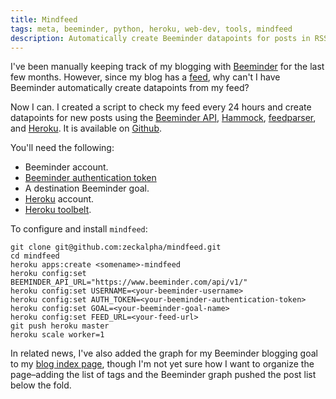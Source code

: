 ```yaml
---
title: Mindfeed
tags: meta, beeminder, python, heroku, web-dev, tools, mindfeed
description: Automatically create Beeminder datapoints for posts in RSS/Atom feeds.
---
```


I've been manually keeping track of my blogging with [Beeminder](https://www.beeminder.com/) for the last few months. However, since my blog has a [feed](/atom.xml), why can't I have Beeminder automatically create datapoints from my feed?

Now I can. I created a script to check my feed every 24 hours and create datapoints for new posts using the [Beeminder API](https://www.beeminder.com/api), [Hammock](https://github.com/danielcrenna/hammock), [feedparser](https://pypi.python.org/pypi/feedparser), and [Heroku](https://www.heroku.com/). It is available on [Github](https://github.com/zeckalpha/mindfeed).

You'll need the following:

- Beeminder account.
- [Beeminder authentication token](https://www.beeminder.com/api#auth)
- A destination Beeminder goal.
- [Heroku](https://www.heroku.com/) account.
- [Heroku toolbelt](https://toolbelt.heroku.com/).

To configure and install `mindfeed`:

    git clone git@github.com:zeckalpha/mindfeed.git
    cd mindfeed
    heroku apps:create <somename>-mindfeed
    heroku config:set BEEMINDER_API_URL="https://www.beeminder.com/api/v1/"
    heroku config:set USERNAME=<your-beeminder-username>
    heroku config:set AUTH_TOKEN=<your-beeminder-authentication-token>
    heroku config:set GOAL=<your-beeminder-goal-name>
    heroku config:set FEED_URL=<your-feed-url>
    git push heroku master
    heroku scale worker=1


In related news, I've also added the graph for my Beeminder blogging goal to my [blog index page](/blog.html), though I'm not yet sure how I want to organize the page–adding the list of tags and the Beeminder graph pushed the post list below the fold.